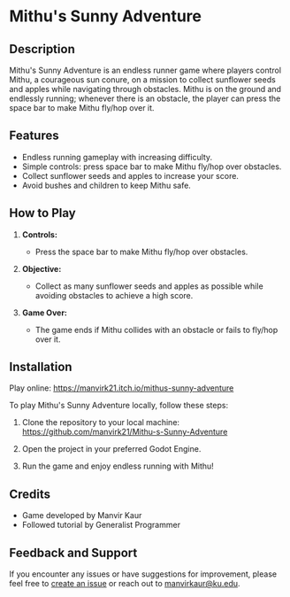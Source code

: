 # Mithu's Sunny Adventure

## Description

Mithu's Sunny Adventure is an endless runner game where players control Mithu, a courageous sun conure, on a mission to collect sunflower seeds and apples while navigating through obstacles. Mithu is on the ground and endlessly running; whenever there is an obstacle, the player can press the space bar to make Mithu fly/hop over it.

## Features

- Endless running gameplay with increasing difficulty.
- Simple controls: press space bar to make Mithu fly/hop over obstacles.
- Collect sunflower seeds and apples to increase your score.
- Avoid bushes and children to keep Mithu safe.

## How to Play

1. **Controls:**
   - Press the space bar to make Mithu fly/hop over obstacles.

2. **Objective:**
   - Collect as many sunflower seeds and apples as possible while avoiding obstacles to achieve a high score.

3. **Game Over:**
   - The game ends if Mithu collides with an obstacle or fails to fly/hop over it.

## Installation

Play online: https://manvirk21.itch.io/mithus-sunny-adventure

To play Mithu's Sunny Adventure locally, follow these steps:

1. Clone the repository to your local machine:
    https://github.com/manvirk21/Mithu-s-Sunny-Adventure

2. Open the project in your preferred Godot Engine.

3. Run the game and enjoy endless running with Mithu!

## Credits

- Game developed by Manvir Kaur
- Followed tutorial by Generalist Programmer

## Feedback and Support

If you encounter any issues or have suggestions for improvement, please feel free to [create an issue](https://github.com/manvirk21/Mithu-s-Sunny-Adventure/issues) or reach out to manvirkaur@ku.edu.
